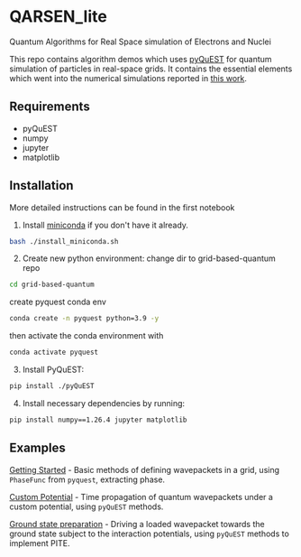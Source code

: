 # QARSEN_lite

Quantum Algorithms for Real Space simulation of Electrons and Nuclei

This repo contains algorithm demos which uses [pyQuEST](https://github.com/rrmeister/pyQuEST) for quantum simulation of particles in real-space grids. It contains the essential elements which went into the numerical simulations reported in [this work](https://arxiv.org/abs/2202.05864).

## Requirements
- pyQuEST
- numpy
- jupyter
- matplotlib

## Installation
More detailed instructions can be found in the first notebook
1. Install [miniconda](https://docs.conda.io/en/latest/miniconda.html) if you don't have it already.
```bash
bash ./install_miniconda.sh
```

2. Create new python environment:
  change dir to grid-based-quantum repo
  ```bash
  cd grid-based-quantum
  ```
  create pyquest conda env
  ```bash
  conda create -n pyquest python=3.9 -y
  ```
  then activate the conda environment with
  ```bash
  conda activate pyquest
  ```

3. Install PyQuEST: 
```bash
pip install ./pyQuEST
```

4. Install necessary dependencies by running:
```bash
pip install numpy==1.26.4 jupyter matplotlib
```

## Examples

[Getting Started](https://github.com/QARSEN-QC/qarsen_lite/blob/main/Getting_started.ipynb) -
Basic methods of defining wavepackets in a grid, using `PhaseFunc` from `pyquest`, extracting phase.

[Custom Potential](https://github.com/QARSEN-QC/qarsen_lite/blob/main/Custom_potentials.ipynb) -
Time propagation of quantum wavepackets under a custom potential, using `pyQuEST` methods.

[Ground state preparation](https://github.com/QARSEN-QC/qarsen_lite/blob/main/Ground_state_preparation.ipynb) -
Driving a loaded wavepacket towards the ground state subject to the interaction potentials, using `pyQuEST` methods to implement PITE.





